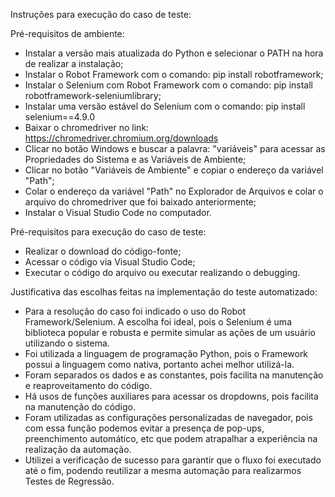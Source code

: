 Instruções para execução do caso de teste:

Pré-requisitos de ambiente:

- Instalar a versão mais atualizada do Python e selecionar o PATH na hora de realizar a instalação;
- Instalar o Robot Framework com o comando: pip install robotframework;
- Instalar o Selenium com Robot Framework com o comando: pip install robotframework-seleniumlibrary;
- Instalar uma versão estável do Selenium com o comando: pip install selenium==4.9.0
- Baixar o chromedriver no link: https://chromedriver.chromium.org/downloads
- Clicar no botão Windows e buscar a palavra: "variáveis" para acessar as Propriedades do Sistema e as Variáveis de Ambiente;
- Clicar no botão "Variáveis de Ambiente" e copiar o endereço da variável "Path";
- Colar o endereço da variável "Path" no Explorador de Arquivos e colar o arquivo do chromedriver que foi baixado anteriormente;
- Instalar o Visual Studio Code no computador.

Pré-requisitos para execução do caso de teste:
- Realizar o download do código-fonte;
- Acessar o código via Visual Studio Code;
- Executar o código do arquivo ou executar realizando o debugging.

Justificativa das escolhas feitas na implementação do teste automatizado:

- Para a resolução do caso foi indicado o uso do Robot Framework/Selenium. A escolha foi ideal, pois o Selenium é uma biblioteca popular e robusta e permite simular as ações de um usuário utilizando o sistema.
- Foi utilizada a linguagem de programação Python, pois o Framework possui a linguagem como nativa, portanto achei melhor utilizá-la.
- Foram separados os dados e as constantes, pois facilita na manutenção e reaproveitamento do código.
- Há usos de funções auxiliares para acessar os dropdowns, pois facilita na manutenção do código.
- Foram utilizadas as configurações personalizadas de navegador, pois com essa função podemos evitar a presença de pop-ups, preenchimento automático, etc que podem atrapalhar a experiência na realização da automação.
- Utilizei a verificação de sucesso para garantir que o fluxo foi executado até o fim, podendo reutilizar a mesma automação para realizarmos Testes de Regressão.
